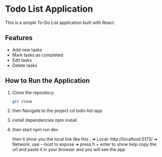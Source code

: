 # Todo List Application

This is a simple To-Do List application built with React.

## Features
- Add new tasks
- Mark tasks as completed
- Edit tasks
- Delete tasks

## How to Run the Application

1. Clone the repository:
   ```bash
   git clone 

2.   then Navigate to the project
     cd todo-list-app
3. install dependencies
   npm install
4. then start
   npm run dev

   then it show you the local link like this ,
  ➜  Local:   http://localhost:5173/
  ➜  Network: use --host to expose
  ➜  press h + enter to show help
copy the url and paste it in your browser and you will see the app
